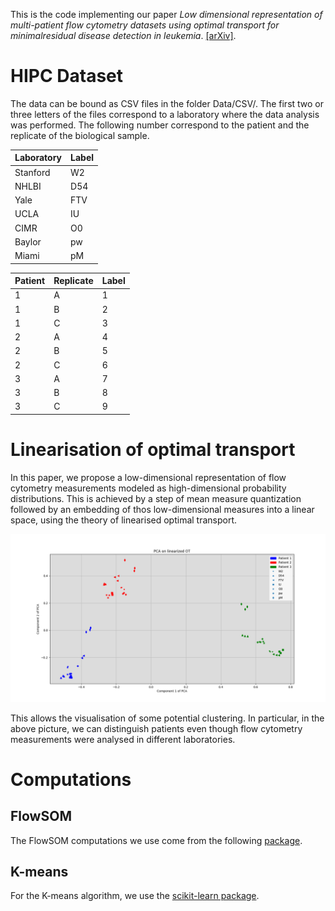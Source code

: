 This is the code implementing our paper *Low dimensional representation of multi-patient flow cytometry datasets using optimal transport for minimalresidual disease detection in leukemia*. [[arXiv]](http://arxiv.org/abs/2407.17329).

# HIPC Dataset

The data can be bound as CSV files in the folder Data/CSV/. The first two or three letters of the files correspond to a laboratory where the data analysis was performed. The following number correspond to the patient and the replicate of the biological sample.

| Laboratory | Label |
| ---------- | ----- |
| Stanford | W2|
| NHLBI | D54 | 
| Yale | FTV |
| UCLA | IU |
| CIMR | O0 |
| Baylor | pw |
| Miami | pM |

| Patient | Replicate | Label |
| ------- | --------- | ----- |
| 1 | A | 1 |
| 1 | B | 2 |
| 1 | C | 3 |
| 2 | A | 4 |
| 2 | B | 5 |
| 2 | C | 6 | 
| 3 | A | 7 |
| 3 | B | 8 |
| 3 | C | 9 |


# Linearisation of optimal transport

In this paper, we propose a low-dimensional representation of flow cytometry measurements modeled as high-dimensional probability distributions. This is achieved by a step of mean measure quantization followed by an embedding of thos low-dimensional measures into a linear space, using the theory of linearised optimal transport.

![2-PCA on Kmeans+LinW2 on the HIPC dataset](./Results/images/PCA_linW2_KMeans.png)

This allows the visualisation of some potential clustering. In particular, in the above picture, we can distinguish patients even though flow cytometry measurements were analysed in different laboratories.

# Computations

## FlowSOM

The FlowSOM computations we use come from the following [package](https://github.com/saeyslab/FlowSOM_Python).

## K-means

For the K-means algorithm, we use the [scikit-learn package](https://scikit-learn.org/stable/index.html#).
